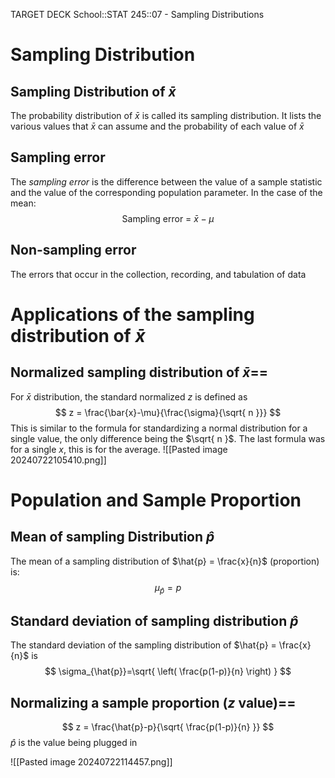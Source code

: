 TARGET DECK
School::STAT 245::07 - Sampling Distributions

# Sampling Distribution

## Sampling Distribution of $\bar{x}$
The probability distribution of $\bar{x}$ is called its sampling distribution. It lists the various values that $\bar{x}$ can assume and the probability of each value of $\bar{x}$

## Sampling error
The *sampling error* is the difference between the value of a sample statistic and the value of the corresponding population parameter. In the case of the mean:
$$
\text{Sampling error = }\bar{x}-\mu
$$


## Non-sampling error
The errors that occur in the collection, recording, and tabulation of data

# Applications of the sampling distribution of $\bar{x}$

## Normalized sampling distribution of $\bar{x}$== <!--fc-->
For $\bar{x}$ distribution, the standard normalized $z$ is defined as
$$
z = \frac{\bar{x}-\mu}{\frac{\sigma}{\sqrt{ n }}}
$$
This is similar to the formula for standardizing a normal distribution for a single value, the only difference being the $\sqrt{ n }$. The last formula was for a single $x$, this is for the average.
![[Pasted image 20240722105410.png]]
<!--ID: 1721868653771-->


# Population and Sample Proportion

## Mean of sampling Distribution $\hat{p}$ <!--fc-->
The mean of a sampling distribution of $\hat{p} = \frac{x}{n}$ (proportion) is:
$$
\mu_{\hat{p}}=p
$$
<!--ID: 1721868653786-->


## Standard deviation of sampling distribution $\hat{p}$ <!--fc-->
The standard deviation of the sampling distribution of $\hat{p} = \frac{x}{n}$ is
$$
\sigma_{\hat{p}}=\sqrt{ \left( \frac{p(1-p)}{n} \right) }
$$
<!--ID: 1721868653792-->



## Normalizing a sample proportion ($z$ value)== <!--fc-->
$$
z = \frac{\hat{p}-p}{\sqrt{ \frac{p(1-p)}{n} }}
$$
$\hat{p}$ is the value being plugged in
<!--ID: 1721868653797-->



![[Pasted image 20240722114457.png]]

